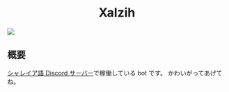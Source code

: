 <div align="center">
<h1>Xalzih</h1>
</div>

![](https://img.shields.io/github/commit-activity/y/Ziphil/Xalzih?label=commits)


## 概要
[シャレイア語 Discord サーバー](https://discord.gg/qdRyE2ZExf)で稼働している bot です。
かわいがってあげてね。